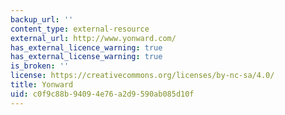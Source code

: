 ```yaml
---
backup_url: ''
content_type: external-resource
external_url: http://www.yonward.com/
has_external_licence_warning: true
has_external_license_warning: true
is_broken: ''
license: https://creativecommons.org/licenses/by-nc-sa/4.0/
title: Yonward
uid: c0f9c88b-9409-4e76-a2d9-590ab085d10f
---
```

